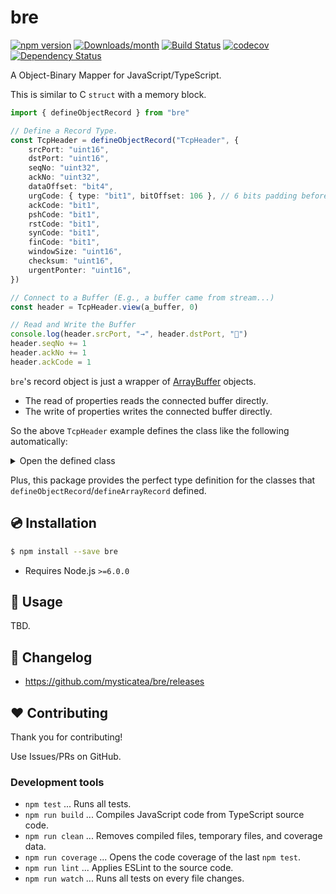 # bre

[![npm version](https://img.shields.io/npm/v/bre.svg)](https://www.npmjs.com/package/bre)
[![Downloads/month](https://img.shields.io/npm/dm/bre.svg)](http://www.npmtrends.com/bre)
[![Build Status](https://travis-ci.org/mysticatea/bre.svg?branch=master)](https://travis-ci.org/mysticatea/bre)
[![codecov](https://codecov.io/gh/mysticatea/bre/branch/master/graph/badge.svg)](https://codecov.io/gh/mysticatea/bre)
[![Dependency Status](https://david-dm.org/mysticatea/bre.svg)](https://david-dm.org/mysticatea/bre)

A Object-Binary Mapper for JavaScript/TypeScript.

This is similar to C `struct` with a memory block.

```ts
import { defineObjectRecord } from "bre"

// Define a Record Type.
const TcpHeader = defineObjectRecord("TcpHeader", {
    srcPort: "uint16",
    dstPort: "uint16",
    seqNo: "uint32",
    ackNo: "uint32",
    dataOffset: "bit4",
    urgCode: { type: "bit1", bitOffset: 106 }, // 6 bits padding before this field.
    ackCode: "bit1",
    pshCode: "bit1",
    rstCode: "bit1",
    synCode: "bit1",
    finCode: "bit1",
    windowSize: "uint16",
    checksum: "uint16",
    urgentPonter: "uint16",
})

// Connect to a Buffer (E.g., a buffer came from stream...)
const header = TcpHeader.view(a_buffer, 0)

// Read and Write the Buffer
console.log(header.srcPort, "→", header.dstPort, "🚀")
header.seqNo += 1
header.ackNo += 1
header.ackCode = 1
```

`bre`'s record object is just a wrapper of [ArrayBuffer] objects.

- The read of properties reads the connected buffer directly.
- The write of properties writes the connected buffer directly.

So the above `TcpHeader` example defines the class like the following automatically: <details><summary>Open the defined class</summary>

```js
class TcpHeader extends ObjectRecord {
    constructor(buffer, byteOffset) {
        super(buffer, byteOffset, 20)
    }

    static view(buffer, byteOffset = 0) {
        return Object.freeze(new TcpHeader(buffer, byteOffset))
    }

    static get uid() {
        return "_162dd77faca$0001"
    }

    static get name() {
        return "TcpHeader"
    }

    static get bitLength() {
        return 160
    }

    static get byteLength() {
        return 20
    }

    static keys(record) {
        return [
            "srcPort",
            "dstPort",
            "seqNo",
            "ackNo",
            "dataOffset",
            "urgCode",
            "ackCode",
            "pshCode",
            "rstCode",
            "synCode",
            "finCode",
            "windowSize",
            "checksum",
            "urgentPonter",
        ]
    }

    static values(record) {
        return [
            record.srcPort,
            record.dstPort,
            record.seqNo,
            record.ackNo,
            record.dataOffset,
            record.urgCode,
            record.ackCode,
            record.pshCode,
            record.rstCode,
            record.synCode,
            record.finCode,
            record.windowSize,
            record.checksum,
            record.urgentPonter,
        ]
    }

    static entries(record) {
        return [
            ["srcPort", record.srcPort],
            ["dstPort", record.dstPort],
            ["seqNo", record.seqNo],
            ["ackNo", record.ackNo],
            ["dataOffset", record.dataOffset],
            ["urgCode", record.urgCode],
            ["ackCode", record.ackCode],
            ["pshCode", record.pshCode],
            ["rstCode", record.rstCode],
            ["synCode", record.synCode],
            ["finCode", record.finCode],
            ["windowSize", record.windowSize],
            ["checksum", record.checksum],
            ["urgentPonter", record.urgentPonter],
        ]
    }

    get srcPort() {
        return this[sBuffer].getUint16(0)
    }
    set srcPort(value) {
        assert.integer(value, "srcPort")
        assert.range(value, 0, 65535, "srcPort")
        this[sBuffer].setUint16(0, value)
    }
    get dstPort() {
        return this[sBuffer].getUint16(2)
    }
    set dstPort(value) {
        assert.integer(value, "dstPort")
        assert.range(value, 0, 65535, "dstPort")
        this[sBuffer].setUint16(2, value)
    }
    get seqNo() {
        return this[sBuffer].getUint32(4)
    }
    set seqNo(value) {
        assert.integer(value, "seqNo")
        assert.range(value, 0, 4294967295, "seqNo")
        this[sBuffer].setUint32(4, value)
    }
    get ackNo() {
        return this[sBuffer].getUint32(8)
    }
    set ackNo(value) {
        assert.integer(value, "ackNo")
        assert.range(value, 0, 4294967295, "ackNo")
        this[sBuffer].setUint32(8, value)
    }
    get dataOffset() {
        const data = this[sBuffer].getUint8(12)
        return (data & 240) >> 4
    }
    set dataOffset(value) {
        assert.integer(value, "dataOffset")
        assert.range(value, 0, 15, "dataOffset")

        const data = this[sBuffer].getUint8(12)
        this[sBuffer].setUint8(12, ((value << 4) & 240) | (data & ~240))
    }
    get urgCode() {
        const data = this[sBuffer].getUint8(13)
        return (data & 32) >> 5
    }
    set urgCode(value) {
        assert.integer(value, "urgCode")
        assert.range(value, 0, 1, "urgCode")

        const data = this[sBuffer].getUint8(13)
        this[sBuffer].setUint8(13, ((value << 5) & 32) | (data & ~32))
    }
    get ackCode() {
        const data = this[sBuffer].getUint8(13)
        return (data & 16) >> 4
    }
    set ackCode(value) {
        assert.integer(value, "ackCode")
        assert.range(value, 0, 1, "ackCode")

        const data = this[sBuffer].getUint8(13)
        this[sBuffer].setUint8(13, ((value << 4) & 16) | (data & ~16))
    }
    get pshCode() {
        const data = this[sBuffer].getUint8(13)
        return (data & 8) >> 3
    }
    set pshCode(value) {
        assert.integer(value, "pshCode")
        assert.range(value, 0, 1, "pshCode")

        const data = this[sBuffer].getUint8(13)
        this[sBuffer].setUint8(13, ((value << 3) & 8) | (data & ~8))
    }
    get rstCode() {
        const data = this[sBuffer].getUint8(13)
        return (data & 4) >> 2
    }
    set rstCode(value) {
        assert.integer(value, "rstCode")
        assert.range(value, 0, 1, "rstCode")

        const data = this[sBuffer].getUint8(13)
        this[sBuffer].setUint8(13, ((value << 2) & 4) | (data & ~4))
    }
    get synCode() {
        const data = this[sBuffer].getUint8(13)
        return (data & 2) >> 1
    }
    set synCode(value) {
        assert.integer(value, "synCode")
        assert.range(value, 0, 1, "synCode")

        const data = this[sBuffer].getUint8(13)
        this[sBuffer].setUint8(13, ((value << 1) & 2) | (data & ~2))
    }
    get finCode() {
        const data = this[sBuffer].getUint8(13)
        return (data & 1) >> 0
    }
    set finCode(value) {
        assert.integer(value, "finCode")
        assert.range(value, 0, 1, "finCode")

        const data = this[sBuffer].getUint8(13)
        this[sBuffer].setUint8(13, ((value << 0) & 1) | (data & ~1))
    }
    get windowSize() {
        return this[sBuffer].getUint16(14)
    }
    set windowSize(value) {
        assert.integer(value, "windowSize")
        assert.range(value, 0, 65535, "windowSize")
        this[sBuffer].setUint16(14, value)
    }
    get checksum() {
        return this[sBuffer].getUint16(16)
    }
    set checksum(value) {
        assert.integer(value, "checksum")
        assert.range(value, 0, 65535, "checksum")
        this[sBuffer].setUint16(16, value)
    }
    get urgentPonter() {
        return this[sBuffer].getUint16(18)
    }
    set urgentPonter(value) {
        assert.integer(value, "urgentPonter")
        assert.range(value, 0, 65535, "urgentPonter")
        this[sBuffer].setUint16(18, value)
    }
}
```

</details>

Plus, this package provides the perfect type definition for the classes that `defineObjectRecord`/`defineArrayRecord` defined.

[ArrayBuffer]: https://developer.mozilla.org/en/docs/Web/JavaScript/Reference/Global_Objects/ArrayBuffer

## 💿 Installation

```bash
$ npm install --save bre
```

- Requires Node.js `>=6.0.0`

## 📖 Usage

TBD.

## 📰 Changelog

- https://github.com/mysticatea/bre/releases

## ❤️ Contributing

Thank you for contributing!

Use Issues/PRs on GitHub.

### Development tools

- `npm test` ... Runs all tests.
- `npm run build` ... Compiles JavaScript code from TypeScript source code.
- `npm run clean` ... Removes compiled files, temporary files, and coverage data.
- `npm run coverage` ... Opens the code coverage of the last `npm test`.
- `npm run lint` ... Applies ESLint to the source code.
- `npm run watch` ... Runs all tests on every file changes.
